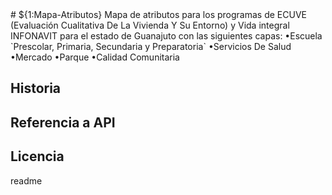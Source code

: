 <snippet>
  <content>
# ${1:Mapa-Atributos}
Mapa de atributos para los programas de ECUVE (Evaluación Cualitativa De La Vivienda Y Su Entorno) y Vida integral INFONAVIT para el estado de Guanajuto con las siguientes capas:
  •Escuela `Prescolar, Primaria, Secundaria y Preparatoria`
  •Servicios De Salud
  •Mercado
  •Parque
  •Calidad Comunitaria

## Historia

## Referencia a API

## Licencia

</content>
  <tabTrigger>readme</tabTrigger>
</snippet>
